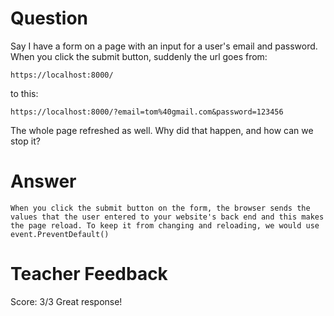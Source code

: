 # Question
Say I have a form on a page with an input for a user's email and password. When you click the submit button, suddenly the url goes from:

```plaintext
https://localhost:8000/
```
to this:
```plaintext
https://localhost:8000/?email=tom%40gmail.com&password=123456
```

The whole page refreshed as well. Why did that happen, and how can we stop it?

# Answer
    When you click the submit button on the form, the browser sends the values that the user entered to your website's back end and this makes the page reload. To keep it from changing and reloading, we would use event.PreventDefault()

# Teacher Feedback
Score: 3/3
Great response!